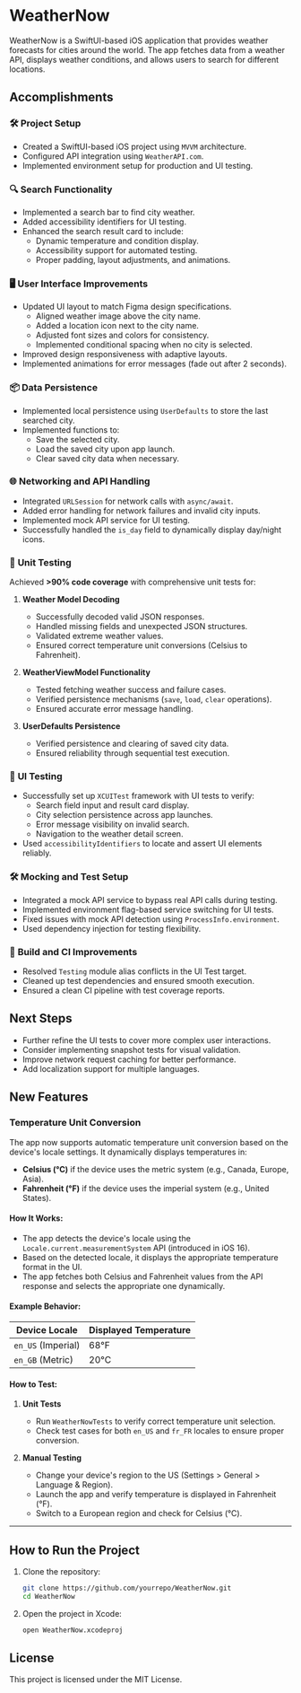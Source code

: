 # WeatherNow

WeatherNow is a SwiftUI-based iOS application that provides weather forecasts for cities around the world. The app fetches data from a weather API, displays weather conditions, and allows users to search for different locations.

## Accomplishments

### 🛠️ **Project Setup**
- Created a SwiftUI-based iOS project using `MVVM` architecture.
- Configured API integration using `WeatherAPI.com`.
- Implemented environment setup for production and UI testing.

### 🔍 **Search Functionality**
- Implemented a search bar to find city weather.
- Added accessibility identifiers for UI testing.
- Enhanced the search result card to include:
  - Dynamic temperature and condition display.
  - Accessibility support for automated testing.
  - Proper padding, layout adjustments, and animations.

### 🖥️ **User Interface Improvements**
- Updated UI layout to match Figma design specifications.
  - Aligned weather image above the city name.
  - Added a location icon next to the city name.
  - Adjusted font sizes and colors for consistency.
  - Implemented conditional spacing when no city is selected.
- Improved design responsiveness with adaptive layouts.
- Implemented animations for error messages (fade out after 2 seconds).

### 📦 **Data Persistence**
- Implemented local persistence using `UserDefaults` to store the last searched city.
- Implemented functions to:
  - Save the selected city.
  - Load the saved city upon app launch.
  - Clear saved city data when necessary.

### 🌐 **Networking and API Handling**
- Integrated `URLSession` for network calls with `async/await`.
- Added error handling for network failures and invalid city inputs.
- Implemented mock API service for UI testing.
- Successfully handled the `is_day` field to dynamically display day/night icons.

### 🧪 **Unit Testing**
Achieved **>90% code coverage** with comprehensive unit tests for:
1. **Weather Model Decoding**
   - Successfully decoded valid JSON responses.
   - Handled missing fields and unexpected JSON structures.
   - Validated extreme weather values.
   - Ensured correct temperature unit conversions (Celsius to Fahrenheit).

2. **WeatherViewModel Functionality**
   - Tested fetching weather success and failure cases.
   - Verified persistence mechanisms (`save`, `load`, `clear` operations).
   - Ensured accurate error message handling.

3. **UserDefaults Persistence**
   - Verified persistence and clearing of saved city data.
   - Ensured reliability through sequential test execution.

### 🧩 **UI Testing**
- Successfully set up `XCUITest` framework with UI tests to verify:
  - Search field input and result card display.
  - City selection persistence across app launches.
  - Error message visibility on invalid search.
  - Navigation to the weather detail screen.
- Used `accessibilityIdentifiers` to locate and assert UI elements reliably.

### 🛠️ **Mocking and Test Setup**
- Integrated a mock API service to bypass real API calls during testing.
- Implemented environment flag-based service switching for UI tests.
- Fixed issues with mock API detection using `ProcessInfo.environment`.
- Used dependency injection for testing flexibility.

### 🚀 **Build and CI Improvements**
- Resolved `Testing` module alias conflicts in the UI Test target.
- Cleaned up test dependencies and ensured smooth execution.
- Ensured a clean CI pipeline with test coverage reports.

## Next Steps
- Further refine the UI tests to cover more complex user interactions.
- Consider implementing snapshot tests for visual validation.
- Improve network request caching for better performance.
- Add localization support for multiple languages.


## New Features

### Temperature Unit Conversion

The app now supports automatic temperature unit conversion based on the device's locale settings. It dynamically displays temperatures in:

- **Celsius (°C)** if the device uses the metric system (e.g., Canada, Europe, Asia).
- **Fahrenheit (°F)** if the device uses the imperial system (e.g., United States).

#### How It Works:
- The app detects the device's locale using the `Locale.current.measurementSystem` API (introduced in iOS 16).
- Based on the detected locale, it displays the appropriate temperature format in the UI.
- The app fetches both Celsius and Fahrenheit values from the API response and selects the appropriate one dynamically.

#### Example Behavior:
| Device Locale         | Displayed Temperature |
|----------------------|----------------------|
| `en_US` (Imperial)    | 68°F                  |
| `en_GB` (Metric)      | 20°C                  |

#### How to Test:

1. **Unit Tests**
    - Run `WeatherNowTests` to verify correct temperature unit selection.
    - Check test cases for both `en_US` and `fr_FR` locales to ensure proper conversion.

2. **Manual Testing**
    - Change your device's region to the US (Settings > General > Language & Region).
    - Launch the app and verify temperature is displayed in Fahrenheit (°F).
    - Switch to a European region and check for Celsius (°C).

---

## How to Run the Project

1. Clone the repository:
   ```bash
   git clone https://github.com/yourrepo/WeatherNow.git
   cd WeatherNow
   ```

2. Open the project in Xcode:
   ```bash
   open WeatherNow.xcodeproj
   ```

## License

This project is licensed under the MIT License.
